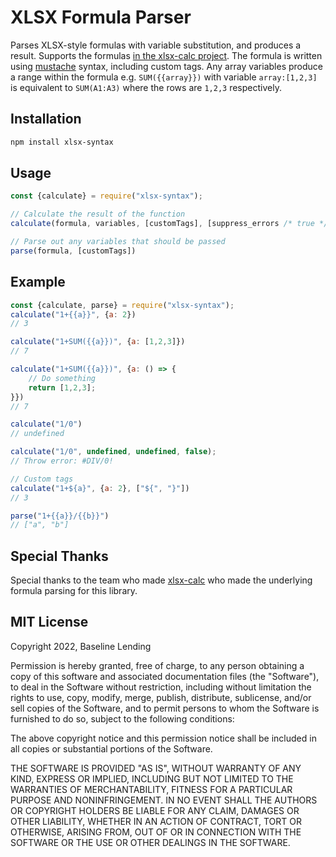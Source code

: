 # XLSX Formula Parser

Parses XLSX-style formulas with variable substitution, and produces a result. Supports the formulas [in the xlsx-calc project](https://github.com/fabiooshiro/xlsx-calc/blob/master/src/formulas.js#L6). The formula is written using [mustache](https://github.com/janl/mustache.js/) syntax, including custom tags. Any array variables produce a range within the formula e.g. `SUM({{array}})` with variable `array:[1,2,3]` is equivalent to `SUM(A1:A3)` where the rows are `1,2,3` respectively.

## Installation
```bash
npm install xlsx-syntax
```

## Usage
```js
const {calculate} = require("xlsx-syntax");

// Calculate the result of the function
calculate(formula, variables, [customTags], [suppress_errors /* true */]);

// Parse out any variables that should be passed
parse(formula, [customTags])
```

## Example
```js
const {calculate, parse} = require("xlsx-syntax");
calculate("1+{{a}}", {a: 2})
// 3

calculate("1+SUM({{a}})", {a: [1,2,3]})
// 7

calculate("1+SUM({{a}})", {a: () => {
    // Do something
    return [1,2,3];
}})
// 7

calculate("1/0")
// undefined

calculate("1/0", undefined, undefined, false);
// Throw error: #DIV/0!

// Custom tags
calculate("1+${a}", {a: 2}, ["${", "}"])
// 3

parse("1+{{a}}/{{b}}")
// ["a", "b"]
```

## Special Thanks
Special thanks to the team who made [xlsx-calc](https://github.com/fabiooshiro/xlsx-calc) who made the underlying formula parsing for this library.


## MIT License

Copyright 2022, Baseline Lending

Permission is hereby granted, free of charge, to any person obtaining a copy of this software and associated documentation files (the "Software"), to deal in the Software without restriction, including without limitation the rights to use, copy, modify, merge, publish, distribute, sublicense, and/or sell copies of the Software, and to permit persons to whom the Software is furnished to do so, subject to the following conditions:

The above copyright notice and this permission notice shall be included in all copies or substantial portions of the Software.

THE SOFTWARE IS PROVIDED "AS IS", WITHOUT WARRANTY OF ANY KIND, EXPRESS OR IMPLIED, INCLUDING BUT NOT LIMITED TO THE WARRANTIES OF MERCHANTABILITY, FITNESS FOR A PARTICULAR PURPOSE AND NONINFRINGEMENT. IN NO EVENT SHALL THE AUTHORS OR COPYRIGHT HOLDERS BE LIABLE FOR ANY CLAIM, DAMAGES OR OTHER LIABILITY, WHETHER IN AN ACTION OF CONTRACT, TORT OR OTHERWISE, ARISING FROM, OUT OF OR IN CONNECTION WITH THE SOFTWARE OR THE USE OR OTHER DEALINGS IN THE SOFTWARE.
